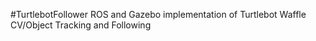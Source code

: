 #TurtlebotFollower
ROS and Gazebo implementation of Turtlebot Waffle CV/Object Tracking and Following

